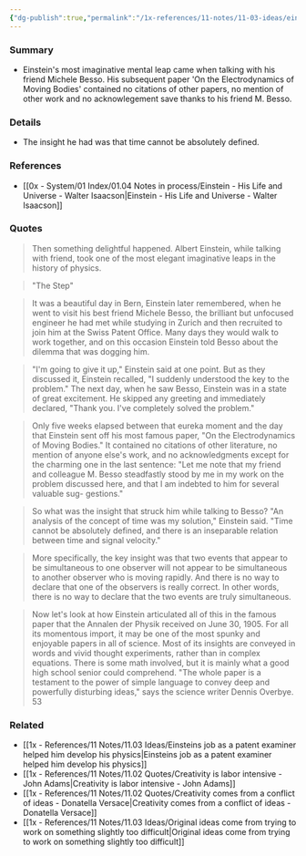 ```yaml
---
{"dg-publish":true,"permalink":"/1x-references/11-notes/11-03-ideas/einstein-s-most-elegant-imaginative-paper-had-no-citations-acknowlegements-or-references/","title":"Einstein's most elegant imaginative paper had no citations, acknowlegements or references","created":"2025-02-15T20:13:53.811+03:00","updated":"2025-02-15T22:34:59.083+03:00"}
---
```



### Summary
- Einstein's most imaginative mental leap came when talking with his friend Michele Besso. His subsequent paper 'On the Electrodynamics of Moving Bodies' contained no citations of other papers, no mention of other work and no acknowlegement save thanks to his friend M. Besso.

### Details
- The insight he had was that time cannot be absolutely defined.

### References
- [[0x - System/01 Index/01.04 Notes in process/Einstein - His Life and Universe - Walter Isaacson\|Einstein - His Life and Universe - Walter Isaacson]]

### Quotes
> Then something delightful happened. Albert Einstein, while talking with friend, took one of the most elegant imaginative leaps in the history of physics.

> "The Step"

> It was a beautiful day in Bern, Einstein later remembered, when he went to visit his best friend Michele Besso, the brilliant but unfocused engineer he had met while studying in Zurich and then recruited to join him at the Swiss Patent Office. Many days they would walk to work together, and on this occasion Einstein told Besso about the dilemma that was dogging him.

> "I'm going to give it up," Einstein said at one point. But as they discussed it, Einstein recalled, "I suddenly understood the key to the problem." The next day, when he saw Besso, Einstein was in a state of great excitement. He skipped any greeting and immediately declared, "Thank you. I've completely solved the problem." 

> Only five weeks elapsed between that eureka moment and the day that Einstein sent off his most famous paper, "On the Electrodynamics of Moving Bodies." It contained no citations of other literature, no mention of anyone else's work, and no acknowledgments except for the charming one in the last sentence: "Let me note that my friend and colleague M. Besso steadfastly stood by me in my work on the problem discussed here, and that I am indebted to him for several valuable sug- gestions."

> So what was the insight that struck him while talking to Besso? "An analysis of the concept of time was my solution," Einstein said. "Time cannot be absolutely defined, and there is an inseparable relation between time and signal velocity."

> More specifically, the key insight was that two events that appear to be simultaneous to one observer will not appear to be simultaneous to another observer who is moving rapidly. And there is no way to declare that one of the observers is really correct. In other words, there is no way to declare that the two events are truly simultaneous.

> Now let's look at how Einstein articulated all of this in the famous paper that the Annalen der Physik received on June 30, 1905. For all its momentous import, it may be one of the most spunky and enjoyable papers in all of science. Most of its insights are conveyed in words and vivid thought experiments, rather than in complex equations. There is some math involved, but it is mainly what a good high school senior could comprehend. "The whole paper is a testament to the power of simple language to convey deep and powerfully disturbing ideas," says the science writer Dennis Overbye. 53


### Related
- [[1x - References/11 Notes/11.03 Ideas/Einsteins job as a patent examiner helped him develop his physics\|Einsteins job as a patent examiner helped him develop his physics]]
- [[1x - References/11 Notes/11.02 Quotes/Creativity is labor intensive - John Adams\|Creativity is labor intensive - John Adams]]
- [[1x - References/11 Notes/11.02 Quotes/Creativity comes from a conflict of ideas - Donatella Versace\|Creativity comes from a conflict of ideas - Donatella Versace]]
- [[1x - References/11 Notes/11.03 Ideas/Original ideas come from trying to work on something slightly too difficult\|Original ideas come from trying to work on something slightly too difficult]]
